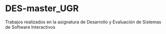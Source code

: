 # DES-master_UGR
Trabajos realizados en la asignatura de Desarrollo y Evaluación de Sistemas de Software Interactivos 
